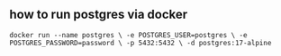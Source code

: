 ## how to run postgres via docker
``docker run --name postgres \
  -e POSTGRES_USER=postgres \
  -e POSTGRES_PASSWORD=password \
  -p 5432:5432 \
  -d postgres:17-alpine``